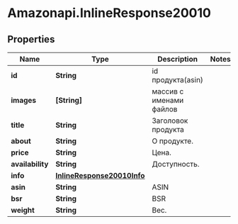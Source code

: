 # Amazonapi.InlineResponse20010

## Properties

Name | Type | Description | Notes
------------ | ------------- | ------------- | -------------
**id** | **String** | id продукта(asin) | 
**images** | **[String]** | массив с именами файлов | 
**title** | **String** | Заголовок продукта | 
**about** | **String** | О продукте. | 
**price** | **String** | Цена. | 
**availability** | **String** | Доступность. | 
**info** | [**InlineResponse20010Info**](InlineResponse20010Info.md) |  | 
**asin** | **String** | ASIN | 
**bsr** | **String** | BSR | 
**weight** | **String** | Вес. | 


